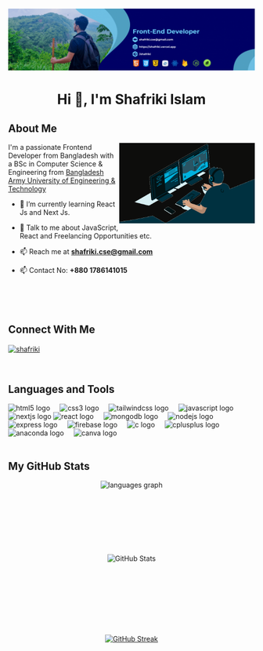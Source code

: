 ![logo](https://github.com/shafriki/shafriki/blob/main/update.gif)
<h1 align="center">Hi 👋, I'm Shafriki Islam</h1>

<h2> About Me </h2>
<img width="55%" align="right" alt="Github" src="https://raw.githubusercontent.com/Potential17/Potential17/master/user%20(2).gif" />

I'm a passionate Frontend Developer from Bangladesh with a BSc in Computer Science & Engineering from [
Bangladesh Army University
of Engineering & Technology](https://bauet.ac.bd/)  

- 🌱 I’m currently learning React Js and Next Js.

- 💬 Talk to me about JavaScript, React and Freelancing Opportunities etc.
 - 📫 Reach me at **shafriki.cse@gmail.com**  
 - 📫 Contact No: **+880 1786141015**  

<br>
<br>
<br>

<h2>Connect With Me </h2>  
<p align="left">  
 
<a href="https://www.linkedin.com/in/shafriki/" target="blank"><img align="center" src="https://raw.githubusercontent.com/rahuldkjain/github-profile-readme-generator/master/src/images/icons/Social/linked-in-alt.svg" alt="shafriki" height="30" width="40" /></a>   
</p>  

<br> 

<h2>Languages and Tools </h2> 
<div align="left">
  <img src="https://cdn.jsdelivr.net/gh/devicons/devicon/icons/html5/html5-original.svg" height="40" alt="html5 logo"  />
  <img width="12" />
  <img src="https://cdn.jsdelivr.net/gh/devicons/devicon/icons/css3/css3-original.svg" height="40" alt="css3 logo"  />
  <img width="12" />
  <img src="https://cdn.jsdelivr.net/gh/devicons/devicon/icons/tailwindcss/tailwindcss-original-wordmark.svg" height="40" alt="tailwindcss logo"  />
  <img width="12" />
  <img src="https://cdn.jsdelivr.net/gh/devicons/devicon/icons/javascript/javascript-original.svg" height="40" alt="javascript logo"  />
  <img width="12" />
   <img src="https://cdn.jsdelivr.net/gh/devicons/devicon/icons/nextjs/nextjs-original.svg" height="40" alt="nextjs logo"  />
  <img src="https://cdn.jsdelivr.net/gh/devicons/devicon/icons/react/react-original.svg" height="40" alt="react logo"  />
  <img width="12" />
  <img src="https://cdn.jsdelivr.net/gh/devicons/devicon/icons/mongodb/mongodb-original.svg" height="40" alt="mongodb logo"  />
  <img width="12" />
  <img src="https://cdn.jsdelivr.net/gh/devicons/devicon/icons/nodejs/nodejs-original.svg" height="40" alt="nodejs logo"  />
  <img width="12" />
  <img src="https://cdn.jsdelivr.net/gh/devicons/devicon/icons/express/express-original.svg" height="40" alt="express logo"  />
  <img width="12" />
  <img src="https://cdn.jsdelivr.net/gh/devicons/devicon/icons/firebase/firebase-plain.svg" height="40" alt="firebase logo"  />
  <img width="12" />
  <img src="https://cdn.jsdelivr.net/gh/devicons/devicon/icons/c/c-original.svg" height="40" alt="c logo"  />
  <img width="12" />
  <img src="https://cdn.jsdelivr.net/gh/devicons/devicon/icons/cplusplus/cplusplus-original.svg" height="40" alt="cplusplus logo"  />
  <img width="12" />
  <img src="https://cdn.jsdelivr.net/gh/devicons/devicon/icons/anaconda/anaconda-original.svg" height="40" alt="anaconda logo"  />
  <img width="12" />
  <img src="https://cdn.jsdelivr.net/gh/devicons/devicon/icons/canva/canva-original.svg" height="40" alt="canva logo"  />
</div>

<br> 
<h2>My GitHub Stats </h2> 
<div align="center" style="display: flex; flex-direction: column; align-items: center;">

  <img src="https://github-readme-stats.vercel.app/api/top-langs?username=shafriki&locale=en&hide_title=false&layout=compact&card_width=320&langs_count=5&theme=dracula&hide_border=false&order=2" height="150" alt="languages graph"  />

  <img src="https://github-readme-stats.vercel.app/api?username=shafriki&theme=dracula&show_icons=true&hide_border=true&count_private=true" height="150" alt="GitHub Stats" />

[![GitHub Streak](https://github-readme-streak-stats-git-main-shafriki-islams-projects.vercel.app?user=shafriki&theme=react)](https://git.io/streak-stats)

</div>



###

###





